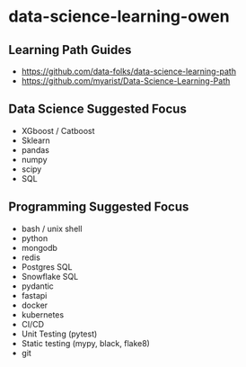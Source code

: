 # data-science-learning-owen

## Learning Path Guides

* https://github.com/data-folks/data-science-learning-path
* https://github.com/myarist/Data-Science-Learning-Path

## Data Science Suggested Focus

  * XGboost / Catboost
  * Sklearn
  * pandas
  * numpy
  * scipy
  * SQL

## Programming Suggested Focus

  * bash / unix shell
  * python
  * mongodb
  * redis
  * Postgres SQL
  * Snowflake SQL
  * pydantic
  * fastapi
  * docker
  * kubernetes
  * CI/CD
  * Unit Testing (pytest)
  * Static testing (mypy, black, flake8)
  * git

